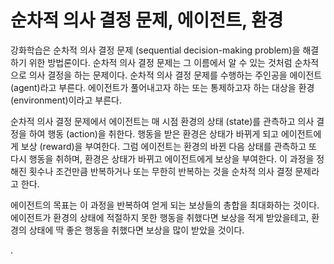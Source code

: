 # 순차적 의사 결정 문제, 에이전트, 환경

강화학습은 순차적 의사 결정 문제 (sequential decision-making problem)을 해결하기 위한 방법론이다. 순차적 의사 결정 문제는 그 이름에서 알 수 있는 것처럼 순차적으로 의사 결정을 하는 문제이다. 순차적 의사 결정 문제를 수행하는 주인공을 에이전트 (agent)라고 부른다. 에이전트가 풀어내고자 하는 또는 통제하고자 하는 대상을 환경 (environment)이라고 부른다. 

순차적 의사 결정 문제에서 에이전트는 매 시점 환경의 상태 (state)를 관측하고 의사 결정을 하여 행동 (action)을 취한다. 
행동을 받은 환경은 상태가 바뀌게 되고 에이전트에게 보상 (reward)을 부여한다. 
그럼 에이전트는 환경의 바뀐 다음 상태를 관측하고 또 다시 행동을 취하며, 환경은 상태가 바뀌고 에이전트에게 보상을 부여한다. 
이 과정을 정해진 횟수나 조건만큼 반복하거나 또는 무한히 반복하는 것을 순차적 의사 결정 문제라고 한다.

에이전트의 목표는 이 과정을 반복하여 얻게 되는 보상들의 총합을 최대화하는 것이다. 에이전트가 환경의 상태에 적절하지 못한 행동을 취했다면 보상을 적게 받았을테고, 환경의 상태에 딱 좋은 행동을 취했다면 보상을 많이 받았을 것이다.

.